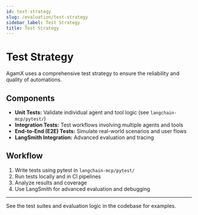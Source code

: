 ```yaml
---
id: test-strategy
slug: /evaluation/test-strategy
sidebar_label: Test Strategy
title: Test Strategy
---
```


# Test Strategy

AgamX uses a comprehensive test strategy to ensure the reliability and quality of automations.

## Components
- **Unit Tests:** Validate individual agent and tool logic (see `langchain-mcp/pytest/`)
- **Integration Tests:** Test workflows involving multiple agents and tools
- **End-to-End (E2E) Tests:** Simulate real-world scenarios and user flows
- **LangSmith Integration:** Advanced evaluation and tracing

## Workflow
1. Write tests using pytest in `langchain-mcp/pytest/`
2. Run tests locally and in CI pipelines
3. Analyze results and coverage
4. Use LangSmith for advanced evaluation and debugging

---

See the test suites and evaluation logic in the codebase for examples. 